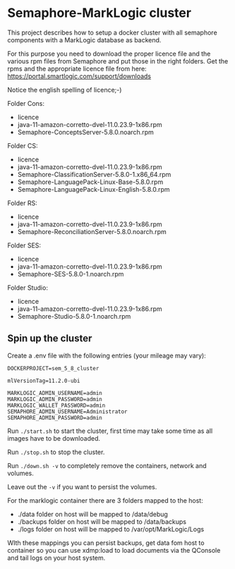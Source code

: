 # Semaphore-MarkLogic cluster

This project describes how to setup a docker cluster with all semaphore components with a MarkLogic database as backend.

For this purpose you need to download the proper licence file and the various rpm files from Semaphore and put those in the right folders. Get the rpms and the appropriate licence file from here: https://portal.smartlogic.com/support/downloads

Notice the english spelling of licence;-)


Folder Cons:

- licence
- java-11-amazon-corretto-dvel-11.0.23.9-1x86.rpm
- Semaphore-ConceptsServer-5.8.0.noarch.rpm

Folder CS:

- licence
- java-11-amazon-corretto-dvel-11.0.23.9-1x86.rpm
- Semaphore-ClassificationServer-5.8.0-1.x86_64.rpm
- Semaphore-LanguagePack-Linux-Base-5.8.0.rpm
- Semaphore-LanguagePack-Linux-English-5.8.0.rpm

Folder RS:

- licence
- java-11-amazon-corretto-dvel-11.0.23.9-1x86.rpm
- Semaphore-ReconciliationServer-5.8.0.noarch.rpm

Folder SES:

- licence
- java-11-amazon-corretto-dvel-11.0.23.9-1x86.rpm
- Semaphore-SES-5.8.0-1.noarch.rpm

Folder Studio:

- licence
- java-11-amazon-corretto-dvel-11.0.23.9-1x86.rpm
- Semaphore-Studio-5.8.0-1.noarch.rpm


## Spin up the cluster

Create a .env file with the following entries (your mileage may vary):

```
DOCKERPROJECT=sem_5_8_cluster

mlVersionTag=11.2.0-ubi

MARKLOGIC_ADMIN_USERNAME=admin
MARKLOGIC_ADMIN_PASSWORD=admin
MARKLOGIC_WALLET_PASSWORD=admin
SEMAPHORE_ADMIN_USERNAME=Administrator
SEMAPHORE_ADMIN_PASSWORD=admin
```

Run `./start.sh` to start the cluster, first time may take some time as all images have to be downloaded.

Run `./stop.sh` to stop the cluster.

Run `./down.sh -v` to completely remove the containers, network and volumes.

Leave out the `-v` if you want to persist the volumes.


For the marklogic container there are 3 folders mapped to the host:
- ./data folder on host will be mapped to /data/debug
- ./backups folder on host will be mapped to /data/backups
- ./logs folder on host will be mapped to /var/opt/MarkLogic/Logs

WIth these mappings you can persist backups, get data fom host to container so you can use xdmp:load to load documents via the QConsole and tail logs on your host system.

